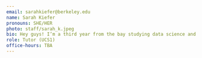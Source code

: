 ```yaml
---
email: sarahkiefer@berkeley.edu
name: Sarah Kiefer
pronouns: SHE/HER
photo: staff/sarah_k.jpeg
bio: Hey guys! I’m a third year from the bay studying data science and econ. I really enjoy cooking, hiking around with friends, and am hopelessly addicted to reality tv :)
role: Tutor (UCS1)
office-hours: TBA
---
```

